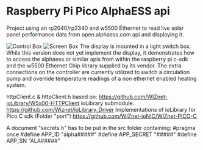 # Raspberry Pi Pico AlphaESS api
Project using an rp2040/rp2340 and w5500 Ethernet to read live solar panel performance data from open.alphaess.com api and displaying it.

![Control Box](https://github.com/Jannis-L/AlphaESS/images/IMG_Control.jpg "Control Box")
![Screen Box](https://github.com/Jannis-L/AlphaESS/images/IMG_Screen.jpg "Screen Box")
The display is mounted in a light switch box.
While this version does not yet implement the display, it demonstrates how to access the alphaess or similar apis from within the raspberry pi c-sdk and the w5500 Ethernet Chip library supplied by its vendor. The extra connections on the controller are currently utilized to switch a circulation pump and override temperature readings of a non ethernet enabled heating system.

httpClient.c & httpClient.h based on:
https://github.com/WIZnet-ioLibrary/W5x00-HTTPClient
ioLibrary submodule:
https://github.com/Wiznet/ioLibrary_Driver
Implementations of ioLibrary for Pico C sdk (Folder "port")
https://github.com/WIZnet-ioNIC/WIZnet-PICO-C

A document "secrets.h" has to be put in the src folder containing:
#pragma once
#define APP_ID "alpha#####"
#define APP_SECRET "#####"
#define APP_SN "ALA#####"